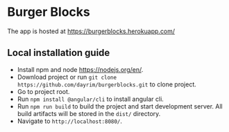 # Burger Blocks

The app is hosted at https://burgerblocks.herokuapp.com/

## Local installation guide

- Install npm and node https://nodejs.org/en/.
- Download project or run `git clone https://github.com/dayrim/burgerblocks.git` to clone project.
- Go to project root.
- Run `npm install @angular/cli` to install angular cli.
- Run `npm run build` to build the project and start development server. All build artifacts will be stored in the `dist/` directory.
- Navigate to `http://localhost:8080/`.
